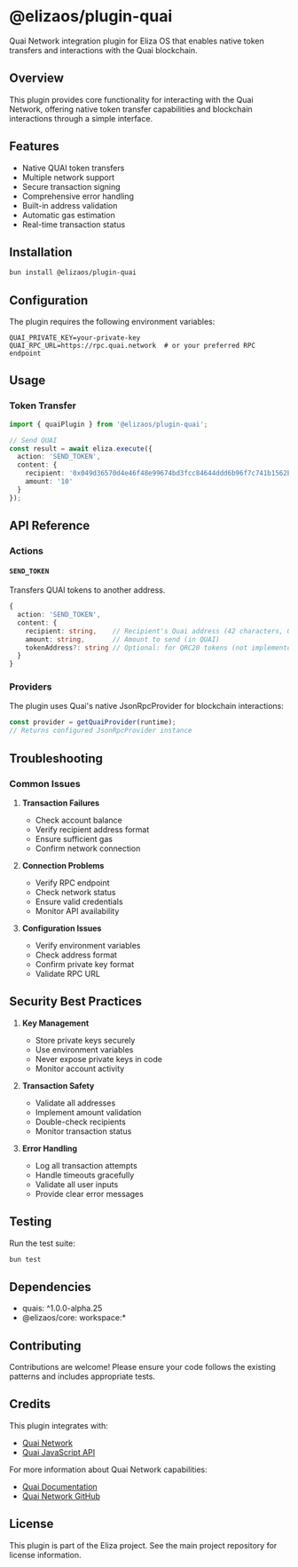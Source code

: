 # @elizaos/plugin-quai

Quai Network integration plugin for Eliza OS that enables native token transfers and interactions with the Quai blockchain.

## Overview

This plugin provides core functionality for interacting with the Quai Network, offering native token transfer capabilities and blockchain interactions through a simple interface.

## Features

- Native QUAI token transfers
- Multiple network support
- Secure transaction signing
- Comprehensive error handling
- Built-in address validation
- Automatic gas estimation
- Real-time transaction status

## Installation

```bash
bun install @elizaos/plugin-quai
```

## Configuration

The plugin requires the following environment variables:

```env
QUAI_PRIVATE_KEY=your-private-key
QUAI_RPC_URL=https://rpc.quai.network  # or your preferred RPC endpoint
```

## Usage

### Token Transfer

```typescript
import { quaiPlugin } from '@elizaos/plugin-quai';

// Send QUAI
const result = await eliza.execute({
  action: 'SEND_TOKEN',
  content: {
    recipient: '0x049d36570d4e46f48e99674bd3fcc84644ddd6b96f7c741b1562b82f9e004dc7',
    amount: '10'
  }
});
```

## API Reference

### Actions

#### `SEND_TOKEN`
Transfers QUAI tokens to another address.

```typescript
{
  action: 'SEND_TOKEN',
  content: {
    recipient: string,    // Recipient's Quai address (42 characters, 0x prefix)
    amount: string,       // Amount to send (in QUAI)
    tokenAddress?: string // Optional: for QRC20 tokens (not implemented yet)
  }
}
```

### Providers

The plugin uses Quai's native JsonRpcProvider for blockchain interactions:

```typescript
const provider = getQuaiProvider(runtime);
// Returns configured JsonRpcProvider instance
```

## Troubleshooting

### Common Issues

1. **Transaction Failures**
   - Check account balance
   - Verify recipient address format
   - Ensure sufficient gas
   - Confirm network connection

2. **Connection Problems**
   - Verify RPC endpoint
   - Check network status
   - Ensure valid credentials
   - Monitor API availability

3. **Configuration Issues**
   - Verify environment variables
   - Check address format
   - Confirm private key format
   - Validate RPC URL

## Security Best Practices

1. **Key Management**
   - Store private keys securely
   - Use environment variables
   - Never expose private keys in code
   - Monitor account activity

2. **Transaction Safety**
   - Validate all addresses
   - Implement amount validation
   - Double-check recipients
   - Monitor transaction status

3. **Error Handling**
   - Log all transaction attempts
   - Handle timeouts gracefully
   - Validate all user inputs
   - Provide clear error messages

## Testing

Run the test suite:

```bash
bun test
```

## Dependencies

- quais: ^1.0.0-alpha.25
- @elizaos/core: workspace:*

## Contributing

Contributions are welcome! Please ensure your code follows the existing patterns and includes appropriate tests.

## Credits

This plugin integrates with:
- [Quai Network](https://qu.ai/)
- [Quai JavaScript API](https://www.npmjs.com/package/quais)

For more information about Quai Network capabilities:
- [Quai Documentation](https://docs.qu.ai/)
- [Quai Network GitHub](https://github.com/dominant-strategies)

## License

This plugin is part of the Eliza project. See the main project repository for license information.